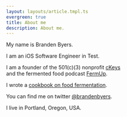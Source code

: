 ```yaml
---
layout: layouts/article.tmpl.ts
evergreen: true
title: About me
description: About me.
---
```


My name is Branden Byers.

I am an iOS Software Engineer in Test.

I am a founder of the 501(c)(3) nonprofit <a href="https://ckeys.org">cKeys</a><br/>and the fermented food podcast <a href="http://fermup.com">FermUp</a>.

I wrote a <a href="https://www.amazon.com/exec/obidos/ASIN/1440573662/fermup-20">cookbook on food fermentation</a>.

You can find me on twitter <a href="https://twitter.com/brandenbyers">@brandenbyers</a>.

I live in Portland, Oregon, USA.